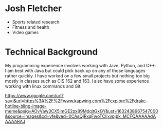 # Josh Fletcher
- Sports related research
- Fitness and health
- Video games

 # Technical Background
 My programming experience involves working with Jave, Python, and C++. I am best with Java but could pick back up on any of those languages rather quickly. I have worked on a few small projects but nothing too big mostly in classes such as CIS 162 and 163. I also have some experience working with linux commands and Git.
 
 https://www.google.com/url?sa=i&url=https%3A%2F%2Fwww.kapwing.com%2Fexplore%2Fdrake-hotline-bling-image-meme&psig=AOvVaw3CX5imGE2px89MdqjtGxGY&ust=1632438967547000&source=images&cd=vfe&ved=0CAsQjRxqFwoTCIjxvpjbk_MCFQAAAAAdAAAAABAJ
